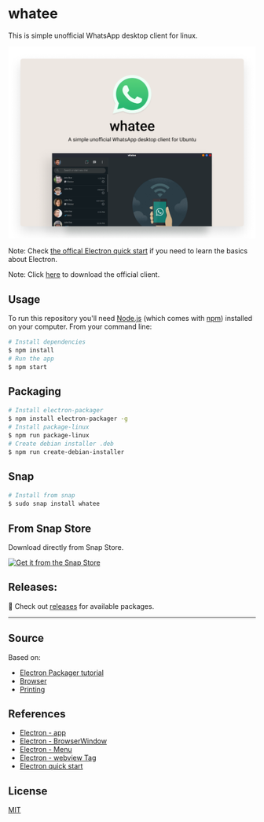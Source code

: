 # whatee

This is simple unofficial WhatsApp desktop client for linux.






![Whatee](screenshot.png)


Note: Check [the offical Electron quick start](https://www.electronjs.org/docs/tutorial/quick-start) if you need to learn the basics about Electron.

Note: Click [here](https://www.whatsapp.com/download?lang=en) to download the official client.

## Usage

To run this repository you'll need [Node.js](https://nodejs.org/en/download/) (which comes with [npm](http://npmjs.com)) installed on your computer. From your command line:

```bash
# Install dependencies
$ npm install
# Run the app
$ npm start
```

## Packaging


```bash
# Install electron-packager
$ npm install electron-packager -g
# Install package-linux
$ npm run package-linux
# Create debian installer .deb
$ npm run create-debian-installer
```
## Snap
```bash
# Install from snap
$ sudo snap install whatee
```
## From Snap Store

 Download directly from Snap Store.

[![Get it from the Snap Store](https://snapcraft.io/static/images/badges/en/snap-store-black.svg)](https://snapcraft.io/whatee)




## Releases:
:link:	 Check out [releases](https://github.com/heliherrera/whatee/releases/tag/v1.0.0) for available packages.
___
## Source

Based on:

- [Electron Packager tutorial](https://www.christianengvall.se/electron-packager-tutorial/)
- [Browser](https://github.com/hokein/electron-sample-apps/tree/master/webview/browser)
- [Printing](https://github.com/hokein/electron-sample-apps/tree/master/printing)

## References

- [Electron - app](https://www.electronjs.org/docs/api/app)
- [Electron - BrowserWindow](https://www.electronjs.org/docs/api/browser-window#class-browserwindow)
- [Electron - Menu](https://www.electronjs.org/docs/api/menu)
- [Electron - webview Tag](https://www.electronjs.org/docs/api/webview-tag)
- [Electron quick start](https://www.electronjs.org/docs/tutorial/quick-start)

## License

[MIT](LICENSE.md)
